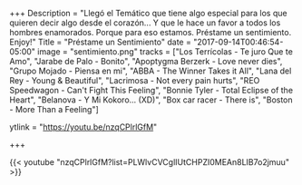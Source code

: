 +++
Description = "Llegó el Temático que tiene algo especial para los que quieren decir algo desde el corazón... Y que le hace un favor a todos los hombres enamorados. Porque para eso estamos. Préstame un sentimiento. Enjoy!"
Title = "Préstame un Sentimiento"
date = "2017-09-14T00:46:54-05:00"
image = "sentimiento.png"
tracks = ["Los Terrícolas - Te juro Que te Amo", "Jarabe de Palo - Bonito", "Apoptygma Berzerk - Love never dies", "Grupo Mojado - Piensa en mi", "ABBA - The Winner Takes it All", "Lana del Rey - Young & Beautiful", "Lacrimosa  - Not every pain hurts", "REO Speedwagon - Can't Fight This Feeling", "Bonnie Tyler - Total Eclipse of the Heart", "Belanova - Y Mi Kokoro... (XD)", "Box car racer - There is", "Boston - More Than a Feeling"]

ytlink = "https://youtu.be/nzqCPlrlGfM"

+++

{{< youtube "nzqCPlrlGfM?list=PLWlvCVCglIUtCHPZI0MEAn8LIB7o2jmuu" >}}
